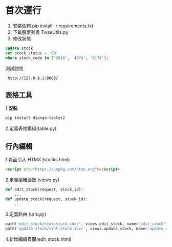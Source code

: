 # 首次運行

1. 安裝依賴
   pip install -r requirements.txt
2. 下載股票列表
   TwseUtils.py
3. 修改狀態

```sql
update stock
set stock_status = '90'
where stock_code in ('2610', '4974', '6176');
```

測試訪問

```
 http://127.0.0.1:8000/
```
## 表格工具
1.**安裝**
```bash
pip install django-tables2
```
2.定義表格模組(table.py)

## 行內編輯
1.頁面引入 HTMX (stocks.html)
```html
<script src="https://unpkg.com/htmx.org"></script>
```
2.定義編輯函數 (views.py)
```python
def edit_stock(request, stock_id):
    ...
def update_stock(request, stock_id):
    ...
```
3.定義路由 (urls.py)
```python
path('edit_stock/<int:stock_id>/', views.edit_stock, name='edit_stock'),
path('update_stock/<int:stock_id>/', views.update_stock, name='update_stock'),
```
4.新增編輯頁面(edit_stock.html)